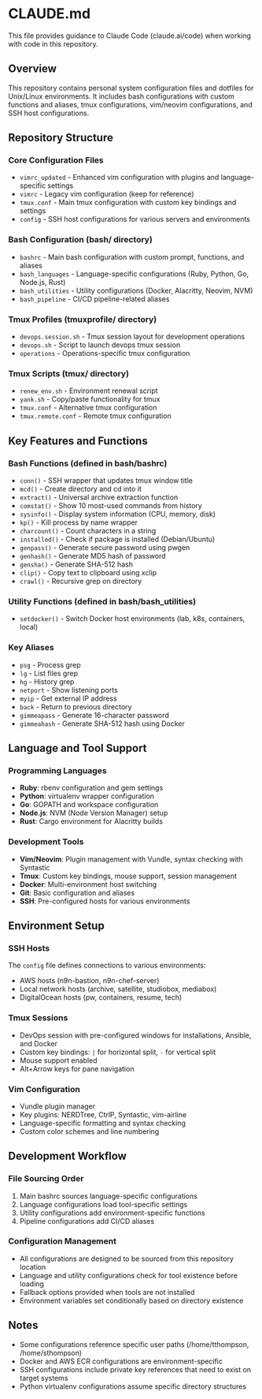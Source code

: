 # CLAUDE.md

This file provides guidance to Claude Code (claude.ai/code) when working with code in this repository.

## Overview

This repository contains personal system configuration files and dotfiles for Unix/Linux environments. It includes bash configurations with custom functions and aliases, tmux configurations, vim/neovim configurations, and SSH host configurations.

## Repository Structure

### Core Configuration Files
- `vimrc_updated` - Enhanced vim configuration with plugins and language-specific settings
- `vimrc` - Legacy vim configuration (keep for reference)
- `tmux.conf` - Main tmux configuration with custom key bindings and settings
- `config` - SSH host configurations for various servers and environments

### Bash Configuration (bash/ directory)
- `bashrc` - Main bash configuration with custom prompt, functions, and aliases
- `bash_languages` - Language-specific configurations (Ruby, Python, Go, Node.js, Rust)
- `bash_utilities` - Utility configurations (Docker, Alacritty, Neovim, NVM)
- `bash_pipeline` - CI/CD pipeline-related aliases

### Tmux Profiles (tmuxprofile/ directory)
- `devops.session.sh` - Tmux session layout for development operations
- `devops.sh` - Script to launch devops tmux session
- `operations` - Operations-specific tmux configuration

### Tmux Scripts (tmux/ directory)
- `renew_env.sh` - Environment renewal script
- `yank.sh` - Copy/paste functionality for tmux
- `tmux.conf` - Alternative tmux configuration
- `tmux.remote.conf` - Remote tmux configuration

## Key Features and Functions

### Bash Functions (defined in bash/bashrc)
- `conn()` - SSH wrapper that updates tmux window title
- `mcd()` - Create directory and cd into it
- `extract()` - Universal archive extraction function
- `comstat()` - Show 10 most-used commands from history
- `sysinfo()` - Display system information (CPU, memory, disk)
- `kp()` - Kill process by name wrapper
- `charcount()` - Count characters in a string
- `installed()` - Check if package is installed (Debian/Ubuntu)
- `genpass()` - Generate secure password using pwgen
- `genhash()` - Generate MD5 hash of password
- `gensha()` - Generate SHA-512 hash
- `clip()` - Copy text to clipboard using xclip
- `crawl()` - Recursive grep on directory

### Utility Functions (defined in bash/bash_utilities)
- `setdocker()` - Switch Docker host environments (lab, k8s, containers, local)

### Key Aliases
- `psg` - Process grep
- `lg` - List files grep
- `hg` - History grep
- `netport` - Show listening ports
- `myip` - Get external IP address
- `back` - Return to previous directory
- `gimmeapass` - Generate 16-character password
- `gimmeahash` - Generate SHA-512 hash using Docker

## Language and Tool Support

### Programming Languages
- **Ruby**: rbenv configuration and gem settings
- **Python**: virtualenv wrapper configuration
- **Go**: GOPATH and workspace configuration
- **Node.js**: NVM (Node Version Manager) setup
- **Rust**: Cargo environment for Alacritty builds

### Development Tools
- **Vim/Neovim**: Plugin management with Vundle, syntax checking with Syntastic
- **Tmux**: Custom key bindings, mouse support, session management
- **Docker**: Multi-environment host switching
- **Git**: Basic configuration and aliases
- **SSH**: Pre-configured hosts for various environments

## Environment Setup

### SSH Hosts
The `config` file defines connections to various environments:
- AWS hosts (n9n-bastion, n9n-chef-server)
- Local network hosts (archive, satellite, studiobox, mediabox)
- DigitalOcean hosts (pw, containers, resume, tech)

### Tmux Sessions
- DevOps session with pre-configured windows for installations, Ansible, and Docker
- Custom key bindings: `|` for horizontal split, `-` for vertical split
- Mouse support enabled
- Alt+Arrow keys for pane navigation

### Vim Configuration
- Vundle plugin manager
- Key plugins: NERDTree, CtrlP, Syntastic, vim-airline
- Language-specific formatting and syntax checking
- Custom color schemes and line numbering

## Development Workflow

### File Sourcing Order
1. Main bashrc sources language-specific configurations
2. Language configurations load tool-specific settings
3. Utility configurations add environment-specific functions
4. Pipeline configurations add CI/CD aliases

### Configuration Management
- All configurations are designed to be sourced from this repository location
- Language and utility configurations check for tool existence before loading
- Fallback options provided when tools are not installed
- Environment variables set conditionally based on directory existence

## Notes
- Some configurations reference specific user paths (/home/tthompson, /home/sthompson)
- Docker and AWS ECR configurations are environment-specific
- SSH configurations include private key references that need to exist on target systems
- Python virtualenv configurations assume specific directory structures
